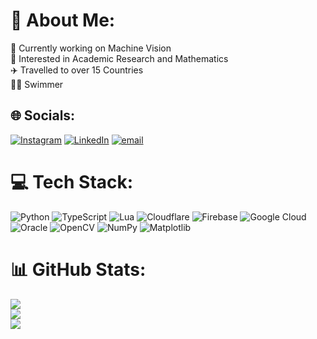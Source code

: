# 💫 About Me:
🔭 Currently working on Machine Vision<br>📖 Interested in Academic Research and Mathematics<br>✈️ Travelled to over 15 Countries<br>🏊‍♂️ Swimmer


## 🌐 Socials:
[![Instagram](https://img.shields.io/badge/Instagram-%23E4405F.svg?logo=Instagram&logoColor=white)](https://instagram.com/mishanilkazreen) [![LinkedIn](https://img.shields.io/badge/LinkedIn-%230077B5.svg?logo=linkedin&logoColor=white)](https://linkedin.com/in/mishanil) [![email](https://img.shields.io/badge/Email-D14836?logo=gmail&logoColor=white)](mailto:mishanil@dockly.uk) 

# 💻 Tech Stack:
![Python](https://img.shields.io/badge/python-3670A0?style=flat&logo=python&logoColor=ffdd54) ![TypeScript](https://img.shields.io/badge/typescript-%23007ACC.svg?style=flat&logo=typescript&logoColor=white) ![Lua](https://img.shields.io/badge/lua-%232C2D72.svg?style=flat&logo=lua&logoColor=white) ![Cloudflare](https://img.shields.io/badge/Cloudflare-F38020?style=flat&logo=Cloudflare&logoColor=white) ![Firebase](https://img.shields.io/badge/firebase-%23039BE5.svg?style=flat&logo=firebase) ![Google Cloud](https://img.shields.io/badge/GoogleCloud-%234285F4.svg?style=flat&logo=google-cloud&logoColor=white) ![Oracle](https://img.shields.io/badge/Oracle-F80000?style=flat&logo=oracle&logoColor=white) ![OpenCV](https://img.shields.io/badge/opencv-%23white.svg?style=flat&logo=opencv&logoColor=white) ![NumPy](https://img.shields.io/badge/numpy-%23013243.svg?style=flat&logo=numpy&logoColor=white) ![Matplotlib](https://img.shields.io/badge/Matplotlib-%23ffffff.svg?style=flat&logo=Matplotlib&logoColor=black)
# 📊 GitHub Stats:
![](https://github-readme-stats.vercel.app/api?username=mishanilkazreen&theme=moltack&hide_border=false&include_all_commits=true&count_private=true)<br/>
![](https://nirzak-streak-stats.vercel.app/?user=mishanilkazreen&theme=moltack&hide_border=false)<br/>
![](https://github-readme-stats.vercel.app/api/top-langs/?username=mishanilkazreen&theme=moltack&hide_border=false&include_all_commits=true&count_private=true&layout=compact)

<!-- Proudly created with GPRM ( https://gprm.itsvg.in ) -->
